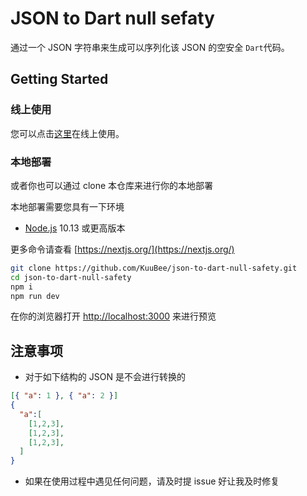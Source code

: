 # JSON to Dart null sefaty

通过一个 JSON 字符串来生成可以序列化该 JSON 的空安全 `Dart`代码。

## Getting Started

### 线上使用

您可以点击[这里](https://autocode.icu/jsontodart)在线上使用。

### 本地部署

或者你也可以通过 clone 本仓库来进行你的本地部署

本地部署需要您具有一下环境

- [Node.js](https://nodejs.org/) 10.13 或更高版本

更多命令请查看 [https://nextjs.org/](https://nextjs.org/)

```bash
git clone https://github.com/KuuBee/json-to-dart-null-safety.git
cd json-to-dart-null-safety
npm i
npm run dev
```

在你的浏览器打开 [http://localhost:3000](http://localhost:3000) 来进行预览

## 注意事项

- 对于如下结构的 JSON 是不会进行转换的

```json
[{ "a": 1 }, { "a": 2 }]
{
  "a":[
    [1,2,3],
    [1,2,3],
    [1,2,3],
  ]
}
```

- 如果在使用过程中遇见任何问题，请及时提 issue 好让我及时修复
